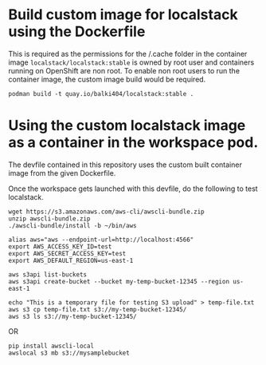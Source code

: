 # Build custom image for localstack using the Dockerfile 
This is required as the permissions for the /.cache folder in the container image `localstack/localstack:stable` is owned by root user and containers running on OpenShift are non root. To enable non root users to run the container image, the custom image build would be required. 

```
podman build -t quay.io/balki404/localstack:stable .
```

# Using the custom localstack image as a container in the workspace pod. 
The devfile contained in this repository uses the custom built container image from the given Dockerfile. 

Once the workspace gets launched with this devfile, do the following to test localstack. 

```
wget https://s3.amazonaws.com/aws-cli/awscli-bundle.zip
unzip awscli-bundle.zip
./awscli-bundle/install -b ~/bin/aws

alias aws="aws --endpoint-url=http://localhost:4566"
export AWS_ACCESS_KEY_ID=test
export AWS_SECRET_ACCESS_KEY=test
export AWS_DEFAULT_REGION=us-east-1

aws s3api list-buckets
aws s3api create-bucket --bucket my-temp-bucket-12345 --region us-east-1

echo "This is a temporary file for testing S3 upload" > temp-file.txt
aws s3 cp temp-file.txt s3://my-temp-bucket-12345/
aws s3 ls s3://my-temp-bucket-12345/

```

OR

```
pip install awscli-local
awslocal s3 mb s3://mysamplebucket
```